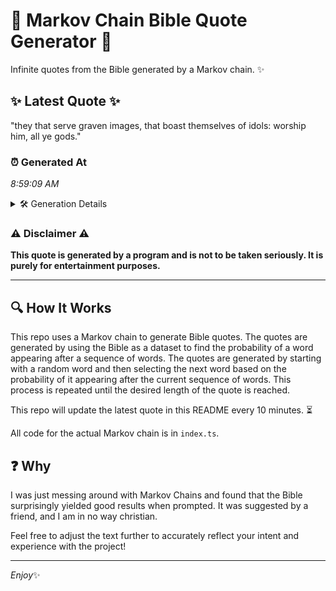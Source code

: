 # 📖 Markov Chain Bible Quote Generator 📖

Infinite quotes from the Bible generated by a Markov chain. ✨

## ✨ Latest Quote ✨
"they that serve graven images, that boast themselves of idols: worship him, all ye gods."

### ⏰ Generated At
*8:59:09 AM*

<details>
    <summary>🛠️ Generation Details</summary>
    <p>
        <strong>🌱 Seed:</strong> they<br>
        <strong>🔄 Iterations:</strong> 14<br>
        <strong>📜 Context History:</strong><br>[ they ]: that<br>[ they, that ]: serve<br>[ they, that, serve ]: graven<br>[ they, that, serve, graven ]: images,<br>[ they, that, serve, graven, images, ]: that<br>[ they, that, serve, graven, images,, that ]: boast<br>[ that, serve, graven, images,, that, boast ]: themselves<br>[ serve, graven, images,, that, boast, themselves ]: of<br>[ graven, images,, that, boast, themselves, of ]: idols:<br>[ images,, that, boast, themselves, of, idols: ]: worship<br>[ that, boast, themselves, of, idols:, worship ]: him,<br>[ boast, themselves, of, idols:, worship, him, ]: all<br>[ themselves, of, idols:, worship, him,, all ]: ye<br>[ of, idols:, worship, him,, all, ye ]: gods.<br>
    </p>
</details>

### ⚠️ Disclaimer ⚠️
**This quote is generated by a program and is not to be taken seriously. It is purely for entertainment purposes.**

---

## 🔍 How It Works

This repo uses a Markov chain to generate Bible quotes. The quotes are generated by using the Bible as a dataset to find the probability of a word appearing after a sequence of words. The quotes are generated by starting with a random word and then selecting the next word based on the probability of it appearing after the current sequence of words. This process is repeated until the desired length of the quote is reached.

This repo will update the latest quote in this README every 10 minutes. ⏳

All code for the actual Markov chain is in `index.ts`.

## ❓ Why

I was just messing around with Markov Chains and found that the Bible surprisingly yielded good results when prompted. 
It was suggested by a friend, and I am in no way christian.

Feel free to adjust the text further to accurately reflect your intent and experience with the project!

---

*Enjoy*✨
